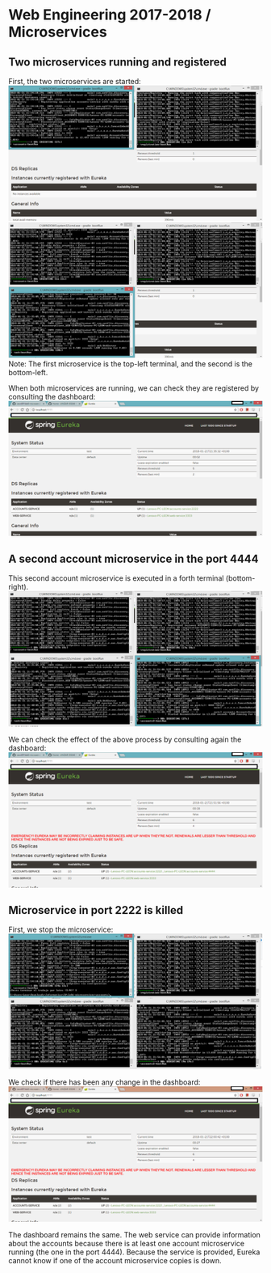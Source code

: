 # Web Engineering 2017-2018 / Microservices

##  Two microservices running and registered
First, the two microservices are started:
![First microservice](imagesreport/twoterminals.png)
![Second microservice](imagesreport/threeterminals.png)
Note: The first microservice is the top-left terminal, and the second is the bottom-left.

When both microservices are running, we can check they are registered by consulting the dashboard:
![Both microservices registered](imagesreport/threeterminals-dashboard.png)

##  A second account microservice in the port 4444
This second account microservice is executed in a forth terminal (bottom-right).
![A copy of the account microservice](imagesreport/fourterminals.png)

We can check the effect of the above process by consulting again the dashboard:
![Eureka warns of a possible malfunction](imagesreport/fourterminals-dashboard.png)

## Microservice in port 2222 is killed
First, we stop the microservice:
![The microservice in 2222 is killed](imagesreport/fourterminals-2222stopped.png)

We check if there has been any change in the dashboard:
![The dashboard remains the same](imagesreport/fourterminals-2222stopped-dashboard.png)

The dashboard remains the same. The web service can provide information about the accounts because there is at least one account microservice running (the one in the port 4444). Because the service is provided, Eureka cannot know if one of the account microservice copies is down.
